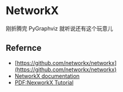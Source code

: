 NetworkX
===

刚折腾完 PyGraphviz 就听说还有这个玩意儿


## Refernce

- [https://github.com/networkx/networkx](https://github.com/networkx/networkx)
- [NetworkX documentation](http://networkx.readthedocs.org/en/stable/index.html)
- [PDF:NexworkX Tutorial](http://vdisk.weibo.com/s/G3pH4ZjwAfyF)
